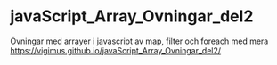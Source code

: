 # javaScript_Array_Ovningar_del2
Övningar med arrayer i javascript av map, filter och foreach med mera
https://vigimus.github.io/javaScript_Array_Ovningar_del2/
